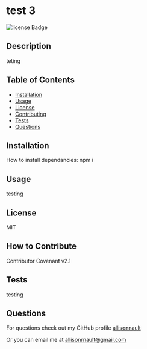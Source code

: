 # test 3

![license Badge](https://img.shields.io/github/license/allisonnault/README-Generator-)
    
## Description
    
teting
    
## Table of Contents
    
- [Installation](#installation)
- [Usage](#usage)
- [License](#license)
- [Contributing](#how-to-contribute)
- [Tests](#tests)
- [Questions](#questions)
    
<a name="installation"></a>
## Installation
    
How to install dependancies: npm i
    
<a name="usage"></a>
## Usage
    
testing
    
<a name="license"></a>
## License
    
MIT
    
<a name="how-to-contribute"></a>
## How to Contribute
    
Contributor Covenant v2.1
    
<a name="tests"></a>
## Tests
    
testing
    
<a name="questions"></a>
## Questions
    
For questions check out my GitHub profile [allisonnault](https://www.github.com/allisonnault)

Or you can email me at [allisonrnault@gmail.com](allisonrnault@gmail.com)
